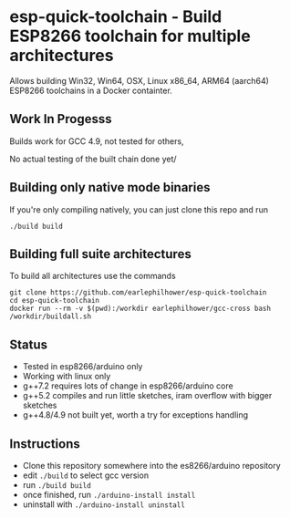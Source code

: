 # esp-quick-toolchain - Build ESP8266 toolchain for multiple architectures

Allows building Win32, Win64, OSX, Linux x86_64, ARM64 (aarch64) ESP8266
toolchains in a Docker containter.

## Work In Progesss

Builds work for GCC 4.9, not tested for others,

No actual testing of the built chain done yet/

## Building only native mode binaries

If you're only compiling natively, you can just clone this repo and run
````
./build build
````

## Building full suite architectures

To build all architectures use the commands
````
git clone https://github.com/earlephilhower/esp-quick-toolchain
cd esp-quick-toolchain
docker run --rm -v $(pwd):/workdir earlephilhower/gcc-cross bash /workdir/buildall.sh
````

## Status

* Tested in esp8266/arduino only
* Working with linux only
* g++7.2 requires lots of change in esp8266/arduino core
* g++5.2 compiles and run little sketches, iram overflow with bigger sketches
* g++4.8/4.9 not built yet, worth a try for exceptions handling

## Instructions

* Clone this repository somewhere into the es8266/arduino repository
* edit `./build` to select gcc version
* run `./build build`
* once finished, run `./arduino-install install`
* uninstall with `./arduino-install uninstall`

